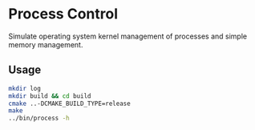 # Process Control
Simulate operating system kernel management of processes and simple memory management.

## Usage
```bash
mkdir log
mkdir build && cd build
cmake ..-DCMAKE_BUILD_TYPE=release
make
../bin/process -h
```
